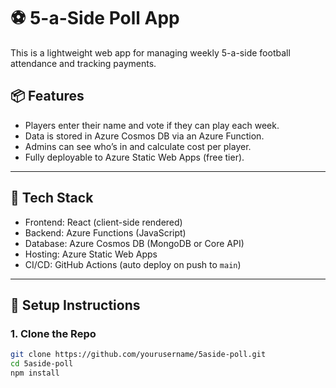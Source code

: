 # ⚽ 5-a-Side Poll App

This is a lightweight web app for managing weekly 5-a-side football attendance and tracking payments.

## 📦 Features

- Players enter their name and vote if they can play each week.
- Data is stored in Azure Cosmos DB via an Azure Function.
- Admins can see who’s in and calculate cost per player.
- Fully deployable to Azure Static Web Apps (free tier).

---

## 🧱 Tech Stack

- Frontend: React (client-side rendered)
- Backend: Azure Functions (JavaScript)
- Database: Azure Cosmos DB (MongoDB or Core API)
- Hosting: Azure Static Web Apps
- CI/CD: GitHub Actions (auto deploy on push to `main`)

---

## 🚀 Setup Instructions

### 1. Clone the Repo

```bash
git clone https://github.com/yourusername/5aside-poll.git
cd 5aside-poll
npm install
